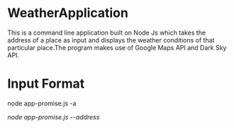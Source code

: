 # WeatherApplication
This is a command line application built on Node Js which takes the address of a place as input and displays the weather conditions of that particular place.The program makes use of Google Maps API and Dark Sky API.

# Input Format
node app-promise.js -a <address> 
node app-promise.js --address <address>
